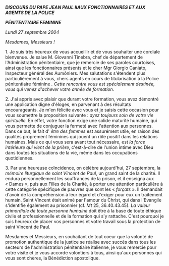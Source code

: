 ***DISCOURS DU PAPE JEAN PAUL II******AUX FONCTIONNAIRES ET AUX AGENTS DE LA POLICE***

***PÉNITENTIAIRE FEMININE***

*Lundi 27 septembre 2004*

*Mesdames, Messieurs !*

1. Je suis très heureux de vous accueillir et de vous souhaiter une cordiale bienvenue. Je salue M. Giovanni Tinebra, chef de département de l'Administration pénitentiaire, que je remercie de ses paroles courtoises, ainsi que les fonctionnaires présents et le cher Mgr Giorgio Caniato, Inspecteur général des Aumôniers. Mes salutations s'étendent plus particulièrement à vous, chers agents en cours de titularisation à la Police pénitentiaire féminine *. Cette rencontre vous est spécialement destinée, vous qui venez d'achever votre année de formation.*

2. J'ai appris avec plaisir que durant votre formation, vous avez démontré une application digne d'éloges, en parvenant à des résultats encourageants. Je m'en félicite avec vous et je saisis cette occasion pour vous soumettre la proposition suivante : *ayez toujours soin de votre vie spirituelle.* En effet, votre fonction exige une solide maturité humaine, qui vous permette de conjuguer la fermeté avec l'attention aux personnes. Dans ce but, le fait d' *être des femmes* est assurément utile, en raison des qualités proprement féminines qui jouent un rôle positif dans les relations humaines. Mais ce qui vous sera avant tout nécessaire, est *la force intérieure qui vient de la prière*, c'est-à-dire de l'union intime avec Dieu dans toutes les situations de la vie, même dans les occupations quotidiennes.

3. Par une heureuse coïncidence, on célèbre aujourd'hui, 27 septembre, la *mémoire liturgique de saint Vincent de Paul*, un grand saint de la charité. Il endura personnellement les souffrances de la prison, et il enseigna aux « Dames », puis aux Filles de la Charité, à porter une attention particulière à cette catégorie spécifique de pauvres que sont les « *forçats* ». Il demandait d'avoir de la compréhension à leur égard et d'exiger pour eux un traitement humain. Saint Vincent était animé par l'amour du Christ, qui dans l'Evangile s'identifie également au prisonnier (cf. *Mt* 25, 36.40.43.45). *La valeur primordiale de toute personne humaine* doit être à la base de toute éthique civile et professionnelle et de la formation qui s'y rattache. C'est pourquoi je suis heureux de placer vos personnes et votre travail sous la protection de saint Vincent de Paul.

Mesdames et Messieurs, en souhaitant de tout coeur que la volonté de promotion authentique de la justice se réalise avec succès dans tous les secteurs de l'administration pénitentiaire italienne, je vous remercie pour votre visite et je vous accorde volontiers à tous, ainsi qu'aux personnes qui vous sont chères, la Bénédiction apostolique.